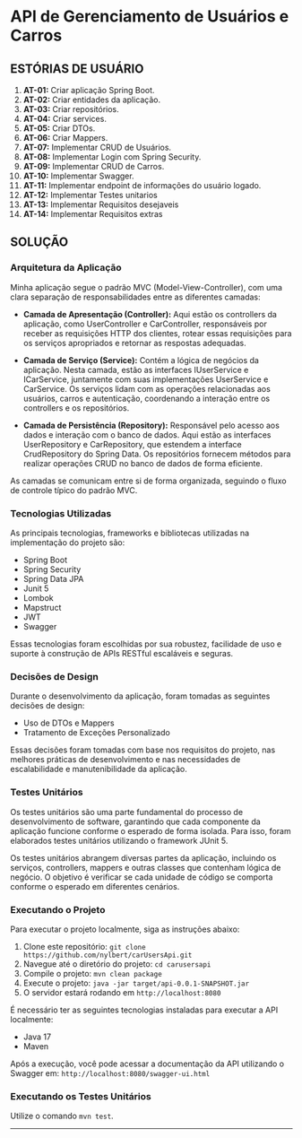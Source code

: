 # API de Gerenciamento de Usuários e Carros

## ESTÓRIAS DE USUÁRIO

1. **AT-01:** Criar aplicação Spring Boot.
2. **AT-02:** Criar entidades da aplicação.
3. **AT-03:** Criar repositórios.
4. **AT-04:** Criar services.
5. **AT-05:** Criar DTOs.
6. **AT-06:** Criar Mappers.
7. **AT-07:** Implementar CRUD de Usuários.
8. **AT-08:** Implementar Login com Spring Security.
9. **AT-09:** Implementar CRUD de Carros.
10. **AT-10:** Implementar Swagger.
11. **AT-11:** Implementar endpoint de informações do usuário logado.
12. **AT-12:** Implementar Testes unitarios
13. **AT-13:** Implementar Requisitos desejaveis
14. **AT-14:** Implementar Requisitos extras

## SOLUÇÃO

### Arquitetura da Aplicação

Minha aplicação segue o padrão MVC (Model-View-Controller), com uma clara separação de responsabilidades entre as diferentes camadas:

- **Camada de Apresentação (Controller):** Aqui estão os controllers da aplicação, como UserController e CarController, responsáveis por receber as requisições HTTP dos clientes, rotear essas requisições para os serviços apropriados e retornar as respostas adequadas.

- **Camada de Serviço (Service):** Contém a lógica de negócios da aplicação. Nesta camada, estão as interfaces IUserService e ICarService, juntamente com suas implementações UserService e CarService. Os serviços lidam com as operações relacionadas aos usuários, carros e autenticação, coordenando a interação entre os controllers e os repositórios.

- **Camada de Persistência (Repository):** Responsável pelo acesso aos dados e interação com o banco de dados. Aqui estão as interfaces UserRepository e CarRepository, que estendem a interface CrudRepository do Spring Data. Os repositórios fornecem métodos para realizar operações CRUD no banco de dados de forma eficiente.

As camadas se comunicam entre si de forma organizada, seguindo o fluxo de controle típico do padrão MVC.

### Tecnologias Utilizadas

As principais tecnologias, frameworks e bibliotecas utilizadas na implementação do projeto são:

- Spring Boot
- Spring Security
- Spring Data JPA
- Junit 5
- Lombok
- Mapstruct
- JWT
- Swagger

Essas tecnologias foram escolhidas por sua robustez, facilidade de uso e suporte à construção de APIs RESTful escaláveis e seguras.

### Decisões de Design

Durante o desenvolvimento da aplicação, foram tomadas as seguintes decisões de design:

- Uso de DTOs e Mappers
- Tratamento de Exceções Personalizado

Essas decisões foram tomadas com base nos requisitos do projeto, nas melhores práticas de desenvolvimento e nas necessidades de escalabilidade e manutenibilidade da aplicação.

### Testes Unitários

Os testes unitários são uma parte fundamental do processo de desenvolvimento de software, garantindo que cada componente da aplicação funcione conforme o esperado de forma isolada. Para isso, foram elaborados testes unitários utilizando o framework JUnit 5.

Os testes unitários abrangem diversas partes da aplicação, incluindo os serviços, controllers, mappers e outras classes que contenham lógica de negócio. O objetivo é verificar se cada unidade de código se comporta conforme o esperado em diferentes cenários.

### Executando o Projeto

Para executar o projeto localmente, siga as instruções abaixo:

1. Clone este repositório: `git clone https://github.com/nylbert/carUsersApi.git`
2. Navegue até o diretório do projeto: `cd carusersapi`
3. Compile o projeto: `mvn clean package`
4. Execute o projeto: `java -jar target/api-0.0.1-SNAPSHOT.jar`
5. O servidor estará rodando em `http://localhost:8080`

É necessário ter as seguintes tecnologias instaladas para executar a API localmente:
- Java 17
- Maven

Após a execução, você pode acessar a documentação da API utilizando o Swagger em: `http://localhost:8080/swagger-ui.html`

### Executando os Testes Unitários

Utilize o comando `mvn test`.

---
